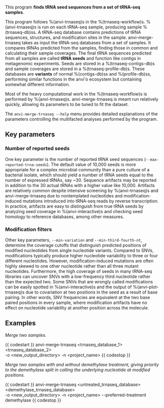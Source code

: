 This program **finds tRNA seed sequences from a set of tRNA-seq samples**.

This program follows %(anvi-trnaseq)s in the %(trnaseq-workflow)s. %(anvi-trnaseq)s is run on each tRNA-seq sample, producing sample %(trnaseq-db)ss. A tRNA-seq database contains predictions of tRNA sequences, structures, and modification sites in the sample. anvi-merge-trnaseq takes as input the tRNA-seq databases from a set of samples. It compares tRNAs predicted from the samples, finding those in common and calculating their sample coverages. The final tRNA sequences predicted from all samples are called **tRNA seeds** and function like contigs in metagenomic experiments. Seeds are stored in a %(trnaseq-contigs-db)s and sample coverages are stored in a %(trnaseq-profile-db)s. These databases are **variants** of normal %(contigs-db)ss and %(profile-db)ss, performing similar functions in the anvi'o ecosystem but containing somewhat different information.

Most of the heavy computational work in the %(trnaseq-workflow)s is performed by %(anvi-trnaseq)s. anvi-merge-trnaseq is meant run relatively quickly, allowing its parameters to be tuned to fit the dataset.

The `anvi-merge-trnaseq --help` menu provides detailed explanations of the parameters controlling the multifacted analyses performed by the program.

## Key parameters

### Number of reported seeds

One key parameter is the number of reported tRNA seed sequences (`--max-reported-trna-seeds`). The default value of 10,000 seeds is more appropriate for a complex microbial community than a pure culture of a bacterial isolate, which should yield a number of tRNA seeds equal to the number of expressed tRNAs, say ~30. Sequence artifacts may be reported in addition to the 30 actual tRNAs with a higher value like 10,000. Artifacts are relatively common despite intensive screening by %(anvi-trnaseq)s and anvi-merge-trnaseq due to nontemplated nucleotides and modification-induced mutations introduced into tRNA-seq reads by reverse transcription. In practice, artifacts are easy to distinguish from true tRNA seeds by analyzing seed coverage in %(anvi-interactive)s and checking seed homology to reference databases, among other measures.

### Modification filters

Other key parameters, `--min-variation` and `--min-third-fourth-nt`, determine the coverage cutoffs that distinguish predicted positions of modified nucleotides from single nucleotide variants. Compared to SNVs, modifications typically produce higher nucleotide variability to three or four different nucleotides. However, modification-induced mutations are often highly skewed to one other nucleotide rather than all three mutant nucleotides. Furthermore, the high coverage of seeds in many tRNA-seq libraries can uncover SNVs with a low-frequency third nucleotide rather than the expected two. Some SNVs that are wrongly called modifications can be easily spotted in %(anvi-interactive)s and the output of %(anvi-plot-trnaseq)s due to covariation at two positions in the seed as a result of base pairing. In other words, SNV frequencies are equivalent at the two base paired positions in every sample, where modification artifacts have no effect on nucleotide variability at another position across the molecule.

## Examples

*Merge two samples.*

{{ codestart }}
anvi-merge-trnaseq <trnaseq_database_1> <trnaseq_database_2> \
                   -o <new_output_directory>
                   -n <project_name>
{{ codestop }}

*Merge two samples with and without demethylase treatment, giving priority to the demethylase split in calling the underlying nucleotide at modified positions.*

{{ codestart }}
anvi-merge-trnaseq <untreated_trnaseq_database> <demethylase_trnaseq_database> \
                   -o <new_output_directory>
                   -n <project_name>
                   --preferred-treatment demethylase
{{ codestop }}
